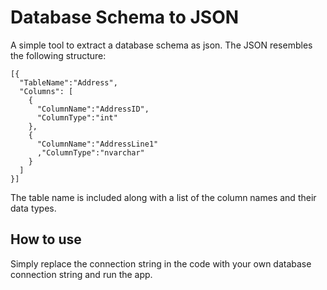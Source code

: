 # Database Schema to JSON

A simple tool to extract a database schema as json. The JSON resembles the following structure:

```
[{
  "TableName":"Address",
  "Columns": [
    {
      "ColumnName":"AddressID",
      "ColumnType":"int"
    },
    {
      "ColumnName":"AddressLine1"
      ,"ColumnType":"nvarchar"
    }
  ]
}]
```

The table name is included along with a list of the column names and their data types.

## How to use

Simply replace the connection string in the code with your own database connection string and run the app.
